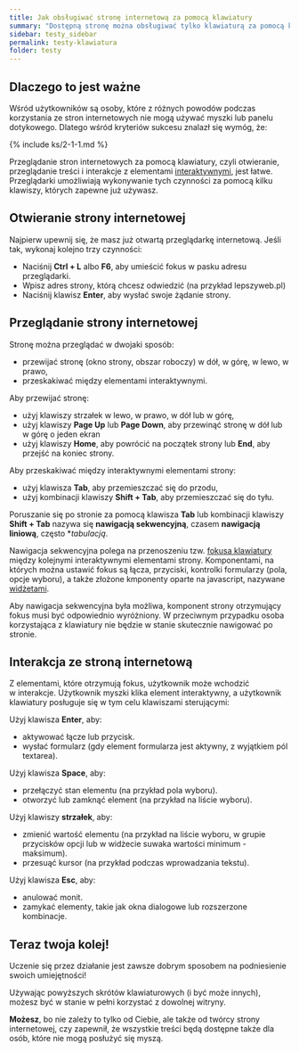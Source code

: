 ```yaml
---
title: Jak obsługiwać stronę internetową za pomocą klawiatury
summary: "Dostępną stronę można obsługiwać tylko klawiaturą za pomocą klawiszy sterujących, takich jak TAB, strzałki, Enter, Space, ESC"
sidebar: testy_sidebar
permalink: testy-klawiatura
folder: testy
---
```


## Dlaczego to jest ważne
Wśród użytkowników są osoby, które z różnych powodów podczas korzystania ze stron internetowych nie mogą używać myszki lub panelu dotykowego. Dlatego wśród kryteriów sukcesu znalazł się wymóg, że:   

{% include ks/2-1-1.md %}

Przeglądanie stron internetowych za pomocą klawiatury, czyli otwieranie, przeglądanie treści i interakcje z elementami <a href="#" data-toggle="tooltip" data-original-title="{{site.data.glossary.interaktywnosc}}">interaktywnymi</a>, jest łatwe. Przeglądarki umożliwiają wykonywanie tych czynności za pomocą kilku klawiszy, których zapewne już używasz.    


## Otwieranie strony internetowej
Najpierw upewnij się, że masz już otwartą przeglądarkę internetową. Jeśli tak, wykonaj kolejno trzy czynności:

- Naciśnij **Ctrl + L** albo **F6**, aby umieścić fokus w pasku adresu przeglądarki.
- Wpisz adres strony, którą chcesz odwiedzić (na przykład lepszyweb.pl)
- Naciśnij klawisz **Enter**, aby wysłać swoje żądanie strony.

## Przeglądanie strony internetowej
Stronę można przeglądać w dwojaki sposób:
- przewijać stronę (okno strony, obszar roboczy) w dół, w górę, w lewo, w prawo,
- przeskakiwać między elementami interaktywnymi.

Aby przewijać stronę:

- użyj klawiszy strzałek w lewo, w prawo, w dół lub w górę,
- użyj klawiszy <span lang="en">**Page Up**</span> lub  <span lang="en">**Page Down**</span>, aby przewinąć stronę w dół lub w górę o jeden ekran
- użyj klawiszy <span lang="en">**Home**</span>, aby powrócić na początek strony lub <span lang="en">**End**</span>, aby przejść na koniec strony. 

Aby przeskakiwać między interaktywnymi elementami strony:

- użyj klawisza **Tab**, aby przemieszczać się do przodu,
- użyj kombinacji klawiszy **Shift + Tab**, aby przemieszczać się do tyłu. 

Poruszanie się po stronie za pomocą klawisza **Tab** lub kombinacji klawiszy **Shift + Tab** nazywa się **nawigacją sekwencyjną**, czasem **nawigacją liniową**, często **tabulacją*.

Nawigacja sekwencyjna polega na przenoszeniu tzw. <a href="#" data-toggle="tooltip" data-original-title="{{site.data.glossary.interaktywnosc}}">fokusa klawiatury</a> między kolejnymi interaktywnymi elementami strony. Komponentami, na których można ustawić fokus są łącza, przyciski, kontrolki formularzy (pola, opcje wyboru), a także złożone kmponenty oparte na javascript, nazywane <a href="#" data-toggle="tooltip" data-original-title="{{site.data.glossary.widzet}}">widżetami</a>.

Aby nawigacja sekwencyjna była możliwa, komponent strony otrzymujący fokus musi być odpowiednio wyróżniony. W&nbsp;przeciwnym przypadku osoba korzystająca z&nbsp;klawiatury nie będzie w stanie skutecznie nawigować po stronie.    

## Interakcja ze stroną internetową
Z elementami, które otrzymują fokus, użytkownik może wchodzić w&nbsp;interakcje. Użytkownik myszki klika element interaktywny, a&nbsp;użytkownik klawiatury posługuje się w&nbsp;tym celu klawiszami sterującymi: 

Użyj klawisza **Enter**, aby:

- aktywować łącze lub przycisk.
- wysłać formularz (gdy element formularza jest aktywny, z wyjątkiem pól textarea).

Użyj klawisza **Space**, aby:
- przełączyć stan elementu (na przykład pola wyboru).
- otworzyć lub zamknąć element (na przykład na liście wyboru).

Użyj klawiszy **strzałek**, aby:
- zmienić wartość elementu (na przykład na liście wyboru, w grupie przycisków opcji lub w widżecie suwaka wartości minimum - maksimum).
- przesuąć kursor (na przykład podczas wprowadzania tekstu).

Użyj klawisza **Esc**, aby:
- anulować monit.
- zamykać elementy, takie jak okna dialogowe lub rozszerzone kombinacje.

## Teraz twoja kolej!
Uczenie się przez działanie jest zawsze dobrym sposobem na podniesienie swoich umiejętności!

Używając powyższych skrótów klawiaturowych (i być może innych), możesz być w stanie w pełni korzystać z&nbsp;dowolnej witryny. 

**Możesz**, bo nie zależy to tylko od Ciebie, ale także od twórcy strony internetowej, czy zapewnił, że wszystkie treści będą dostępne także dla osób, które nie mogą posłużyć się myszą.


